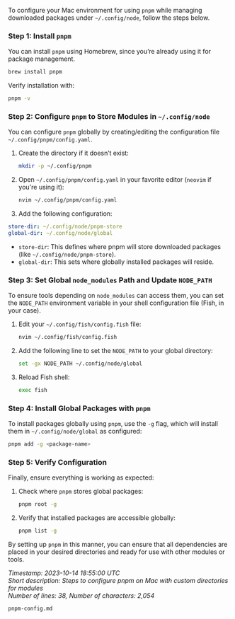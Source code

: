 To configure your Mac environment for using `pnpm` while managing downloaded packages under `~/.config/node`, follow the steps below.

### Step 1: Install `pnpm`

You can install `pnpm` using Homebrew, since you’re already using it for package management.

```bash
brew install pnpm
```

Verify installation with:

```bash
pnpm -v
```

### Step 2: Configure `pnpm` to Store Modules in `~/.config/node`

You can configure `pnpm` globally by creating/editing the configuration file `~/.config/pnpm/config.yaml`.

1. Create the directory if it doesn’t exist:

   ```bash
   mkdir -p ~/.config/pnpm
   ```

2. Open `~/.config/pnpm/config.yaml` in your favorite editor (`neovim` if you're using it):

   ```bash
   nvim ~/.config/pnpm/config.yaml
   ```

3. Add the following configuration:

```yaml
store-dir: ~/.config/node/pnpm-store
global-dir: ~/.config/node/global
```

- `store-dir`: This defines where pnpm will store downloaded packages (like `~/.config/node/pnpm-store`).
- `global-dir`: This sets where globally installed packages will reside.

### Step 3: Set Global `node_modules` Path and Update `NODE_PATH`

To ensure tools depending on `node_modules` can access them, you can set the `NODE_PATH` environment variable in your shell configuration file (Fish, in your case).

1. Edit your `~/.config/fish/config.fish` file:

   ```bash
   nvim ~/.config/fish/config.fish
   ```

2. Add the following line to set the `NODE_PATH` to your global directory:

   ```bash
   set -gx NODE_PATH ~/.config/node/global
   ```

3. Reload Fish shell:

   ```bash
   exec fish
   ```

### Step 4: Install Global Packages with `pnpm`

To install packages globally using `pnpm`, use the `-g` flag, which will install them in `~/.config/node/global` as configured:

```bash
pnpm add -g <package-name>
```

### Step 5: Verify Configuration

Finally, ensure everything is working as expected:

1. Check where `pnpm` stores global packages:

   ```bash
   pnpm root -g
   ```

2. Verify that installed packages are accessible globally:

   ```bash
   pnpm list -g
   ```

By setting up `pnpm` in this manner, you can ensure that all dependencies are placed in your desired directories and ready for use with other modules or tools.

*Timestamp: 2023-10-14 18:55:00 UTC*  
*Short description: Steps to configure pnpm on Mac with custom directories for modules*  
*Number of lines: 38, Number of characters: 2,054*

```md
pnpm-config.md
```
